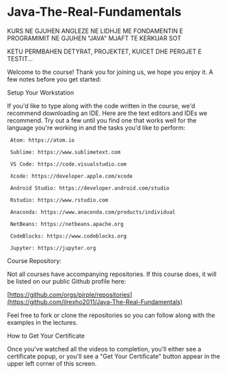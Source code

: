 # Java-The-Real-Fundamentals

KURS NE GJUHEN ANGLEZE NE LIDHJE ME FONDAMENTIN E PROGRAMIMIT NE GJUHEN "JAVA" MJAFT TE KERKUAR SOT 

KETU PERMBAHEN DETYRAT, PROJEKTET, KUICET DHE PERGJET E TESTIT...

Welcome to the course! Thank you for joining us, we hope you enjoy it. A few notes before you get started:

Setup Your Workstation

If you'd like to type along with the code written in the course, we'd recommend downloading an IDE. Here are the text editors and IDEs we recommend. Try out a few until you find one that works well for the language you're working in and the tasks you'd like to perform:

     Atom: https://atom.io

     Sublime: https://www.sublimetext.com

     VS Code: https://code.visualstudio.com

     Xcode: https://developer.apple.com/xcode

     Android Studio: https://developer.android.com/studio

     Rstudio: https://www.rstudio.com

     Anaconda: https://www.anaconda.com/products/individual

     NetBeans: https://netbeans.apache.org

     CodeBlocks: https://www.codeblocks.org

     Jupyter: https://jupyter.org

   

Course Repository:

Not all courses have accompanying repositories. If this course does, it will be listed on our public Github profile here:

[https://github.com/orgs/pirple/repositories](https://github.com/ilrexho2011/Java-The-Real-Fundamentals)


Feel free to fork or clone the repositories so you can follow along with the examples in the lectures.


How to Get Your Certificate

Once you've watched all the videos to completion, you'll either see a certificate popup, or you'll see a "Get Your Certificate" button appear in the upper left corner of this screen. 
